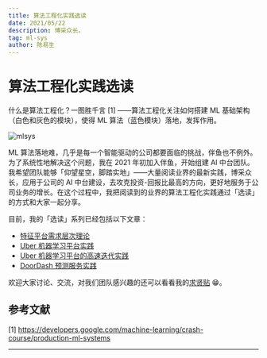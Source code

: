 ```yaml
---
title: 算法工程化实践选读
date: 2021/05/22
description: 博采众长。
tag: ml-sys
author: 陈易生
---
```


# 算法工程化实践选读

什么是算法工程化？一图胜千言 [1] ——算法工程化关注如何搭建 ML 基础架构（白色和灰色的模块），使得 ML 算法（蓝色模块）落地，发挥作用。

![mlsys](/images/mlsys-we-love/mlsys.svg)

ML 算法落地难，几乎是每一个智能驱动的公司都要面临的挑战，伴鱼也不例外。为了系统性地解决这个问题，我在 2021 年初加入伴鱼，开始组建 AI 中台团队。我希望团队能够「仰望星空，脚踏实地」——大量阅读业界的最新实践，博采众长，应用于公司的 AI 中台建设，去攻克投资-回报比最高的方向，更好地服务于公司业务的增长。在这个过程中，我把阅读到的业界的算法工程化实践通过「选读」的方式和大家一起分享。

目前，我的「选读」系列已经包括以下文章：

- [特征平台需求层次理论](/posts/feature-stores-a-hierarchy-of-needs)
- [Uber 机器学习平台实践](/posts/uber-michelangelo-overview)
- [Uber 机器学习平台的高速迭代实践](/posts/uber-michelangelo-pyml)
- [DoorDash 预测服务实践](/posts/doordash-prediction-service)

欢迎大家讨论、交流，对我们团队感兴趣的还可以看看我的[求贤贴](/posts/join-us) 😁。

## 参考文献

[1] https://developers.google.com/machine-learning/crash-course/production-ml-systems

---
